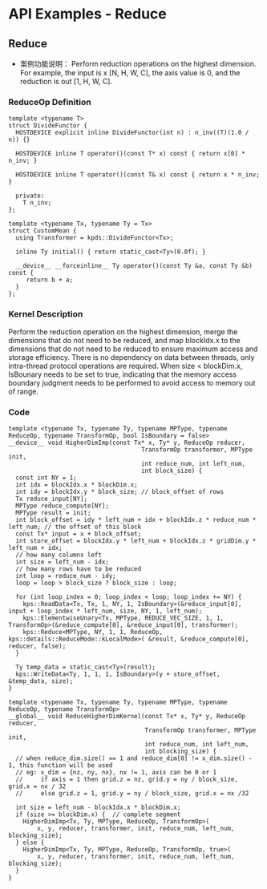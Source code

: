 # API Examples - Reduce
## Reduce
+ 案例功能说明：
Perform reduction operations on the highest dimension. For example, the input is x [N, H, W, C], the axis value is 0, and the reduction is out [1, H, W, C].

### ReduceOp Definition
```
template <typename T>
struct DivideFunctor {
  HOSTDEVICE explicit inline DivideFunctor(int n) : n_inv((T)(1.0 / n)) {}

  HOSTDEVICE inline T operator()(const T* x) const { return x[0] * n_inv; }

  HOSTDEVICE inline T operator()(const T& x) const { return x * n_inv; }

  private:
    T n_inv;
};

template <typename Tx, typename Ty = Tx>
struct CustomMean {
  using Transformer = kpds::DivideFunctor<Tx>;

  inline Ty initial() { return static_cast<Ty>(0.0f); }

  __device__ __forceinline__ Ty operator()(const Ty &a, const Ty &b) const {
     return b + a;
  }
};
```
### Kernel Description

Perform the reduction operation on the highest dimension, merge the dimensions that do not need to be reduced, and map blockIdx.x to the dimensions that do not need to be reduced to ensure maximum access and storage efficiency. There is no dependency on data between threads, only intra-thread protocol operations are required. When size < blockDim.x, IsBounary needs to be set to true, indicating that the memory access boundary judgment needs to be performed to avoid access to memory out of range.

### Code

```
template <typename Tx, typename Ty, typename MPType, typename ReduceOp, typename TransformOp, bool IsBoundary = false>
__device__ void HigherDimImp(const Tx* x, Ty* y, ReduceOp reducer,
                                     TransformOp transformer, MPType init,
                                     int reduce_num, int left_num,
                                     int block_size) {
  const int NY = 1;
  int idx = blockIdx.x * blockDim.x;
  int idy = blockIdx.y * block_size; // block_offset of rows
  Tx reduce_input[NY];
  MPType reduce_compute[NY];
  MPType result = init;
  int block_offset = idy * left_num + idx + blockIdx.z * reduce_num * left_num; // the offset of this block
  const Tx* input = x + block_offset;
  int store_offset = blockIdx.y * left_num + blockIdx.z * gridDim.y * left_num + idx;
  // how many columns left
  int size = left_num - idx;
  // how many rows have to be reduced
  int loop = reduce_num - idy;
  loop = loop > block_size ? block_size : loop;

  for (int loop_index = 0; loop_index < loop; loop_index += NY) {
    kps::ReadData<Tx, Tx, 1, NY, 1, IsBoundary>(&reduce_input[0], input + loop_index * left_num, size, NY, 1, left_num);
    kps::ElementwiseUnary<Tx, MPType, REDUCE_VEC_SIZE, 1, 1, TransformOp>(&reduce_compute[0], &reduce_input[0], transformer);
    kps::Reduce<MPType, NY, 1, 1, ReduceOp, kps::details::ReduceMode::kLocalMode>( &result, &reduce_compute[0], reducer, false);
  }

  Ty temp_data = static_cast<Ty>(result);
  kps::WriteData<Ty, 1, 1, 1, IsBoundary>(y + store_offset, &temp_data, size);
}

template <typename Tx, typename Ty, typename MPType, typename ReduceOp, typename TransformOp>
__global__ void ReduceHigherDimKernel(const Tx* x, Ty* y, ReduceOp reducer,
                                      TransformOp transformer, MPType init,
                                      int reduce_num, int left_num,
                                      int blocking_size) {
  // when reduce_dim.size() == 1 and reduce_dim[0] != x_dim.size() - 1, this function will be used
  // eg: x_dim = {nz, ny, nx}, nx != 1, axis can be 0 or 1
  //     if axis = 1 then grid.z = nz, grid.y = ny / block_size, grid.x = nx / 32
  //     else grid.z = 1, grid.y = ny / block_size, grid.x = nx /32

  int size = left_num - blockIdx.x * blockDim.x;
  if (size >= blockDim.x) {  // complete segment
    HigherDimImp<Tx, Ty, MPType, ReduceOp, TransformOp>(
        x, y, reducer, transformer, init, reduce_num, left_num, blocking_size);
  } else {
    HigherDimImp<Tx, Ty, MPType, ReduceOp, TransformOp, true>(
        x, y, reducer, transformer, init, reduce_num, left_num, blocking_size);
  }
}

```

